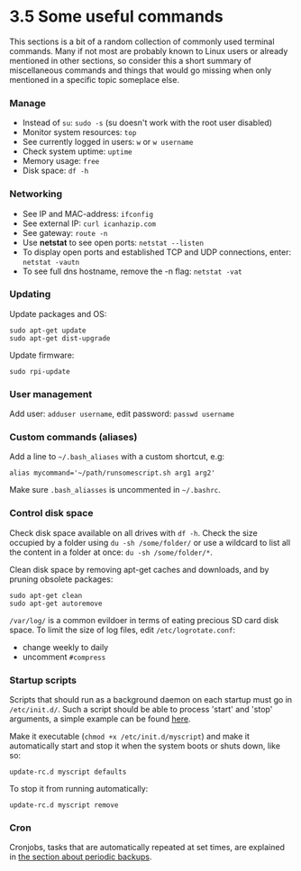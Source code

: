 3.5 Some useful commands
===

This sections is a bit of a random collection of commonly used terminal commands. Many if not most are probably known to Linux users or already mentioned in other sections, so consider this a short summary of miscellaneous commands and things that would go missing when only mentioned in a specific topic someplace else.


### Manage

- Instead of `su`: `sudo -s` (su doesn't work with the root user disabled)
- Monitor system resources: `top`
- See currently logged in users: `w` or `w username`
- Check system uptime: `uptime`
- Memory usage: `free`
- Disk space: `df -h`


### Networking

- See IP and MAC-address: `ifconfig`
- See external IP: `curl icanhazip.com`
- See gateway: `route -n`
- Use **netstat** to see open ports: `netstat --listen`
- To display open ports and established TCP and UDP connections, enter:	`netstat -vautn`
- To see full dns hostname, remove the -n flag: `netstat -vat`


### Updating

Update packages and OS:

	sudo apt-get update
	sudo apt-get dist-upgrade

Update firmware:

	sudo rpi-update


### User management

Add user: `adduser username`, edit password: `passwd username`


### Custom commands (aliases)

Add a line to `~/.bash_aliases` with a custom shortcut, e.g:

	alias mycommand='~/path/runsomescript.sh arg1 arg2'

Make sure `.bash_aliasses` is uncommented in `~/.bashrc`.


### Control disk space

Check disk space available on all drives with `df -h`. Check the size occupied by a folder using `du -sh /some/folder/` or use a wildcard to list all the content in a folder at once: `du -sh /some/folder/*`.

Clean disk space by removing apt-get caches and downloads, and by pruning obsolete packages:

	sudo apt-get clean
	sudo apt-get autoremove

`/var/log/` is a common evildoer in terms of eating precious SD card disk space. To limit the size of log files, edit `/etc/logrotate.conf`:

- change weekly to daily
- uncomment `#compress`

	
### Startup scripts

Scripts that should run as a background daemon on each startup must go in `/etc/init.d/`. Such a script should be able to process 'start' and 'stop' arguments, a simple example can be found [here][startup].

Make it executable (`chmod +x /etc/init.d/myscript`) and make it automatically start and stop it when the system boots or shuts down, like so:

	update-rc.d myscript defaults

To stop it from running automatically:

	update-rc.d myscript remove

[startup]: http://www.debian-administration.org/articles/28


### Cron

Cronjobs, tasks that are automatically repeated at set times, are explained in [the section about periodic backups][cron].

[cron]: ./3.3-periodic-backups.md#periodic-automatic-backups-using-cron




